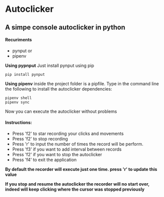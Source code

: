 # Autoclicker

## A simpe console autoclicker in python

#### Recuriments
- pynput or
- pipenv

**Using pypnput**
Just install pynput using pip
```
pip install pynput
```

**Using pipenv**
inside the project folder is a pipfile. Type in the command line the following to install the autoclicker dependencies:
```
pipenv shell
pipenv sync
```
Now you can execute the autoclicker without problems

#### Instructions:
- Press 'f2' to star recording your clicks and movements
- Press 'f2' to stop recording
- Press 'r' to input the number of times the record will be perform.
- Press 'f3' if you want to add interval between records
- Press 'f2' if you want to stop the autoclicker
- Press 'f4' to exit the application

**By default the recorder will execute just one time. press 'r' to update this value**

**If you stop and resume the autoclicker the recorder will no start over, indeed will keep clicking where the cursor was stopped previously**
